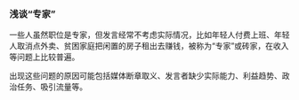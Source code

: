 ### 浅谈“专家”

一些人虽然职位是专家，但发言经常不考虑实际情况，比如年轻人付费上班、年轻人取消点外卖、贫困家庭把闲置的房子租出去赚钱，被称为“专家”或砖家，在收入等问题上比较普遍。

出现这些问题的原因可能包括媒体断章取义、发言者缺少实际能力、利益趋势、政治任务、吸引流量等。